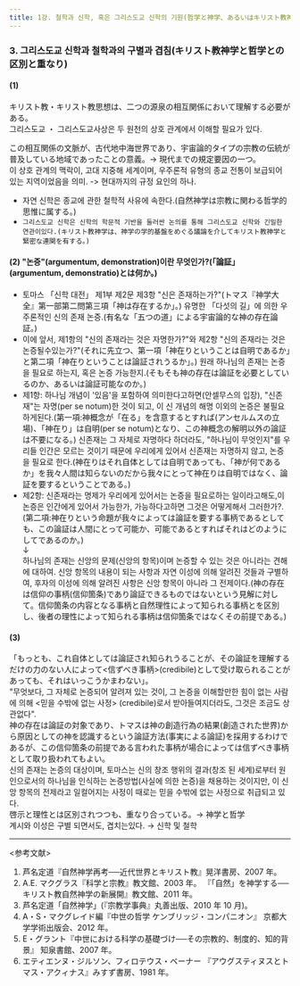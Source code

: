 ```yaml
---
title: 1강. 철학과 신학, 혹은 그리스도교 신학의 기원(哲学と神学、あるいはキリスト教神学の起源) 03
---
```


### 3. 그리스도교 신학과 철학과의 구별과 겹침(キリスト教神学と哲学との区別と重なり)

#### (1)
キリスト教・キリスト教思想は、二つの源泉の相互関係において理解する必要がある。  
그리스도교 ・ 그리스도교사상은 두 원천의 상호 관계에서 이해할 필요가 있다.

この相互関係の文脈が、古代地中海世界であり、宇宙論的タイプの宗教の伝統が普及している地域であったことの意義。→ 現代までの規定要因の一つ。  
이 상호 관계의 맥락이, 고대 지중해 세계이며, 우주론적 유형의 종교 전통이 보급되어 있는 지역이었음을 의미. -> 현대까지의 규정 요인의 하나.

-   자연 신학은 종교에 관한 철학적 사유에 속한다.(自然神学は宗教に関わる哲学的思惟に属する。)
-   `그리스도교 신학은 신학의 학문적 기반을 둘러싼 논의를 통해 그리스도교 신학와 긴밀한 연관이있다.(キリスト教神学は、神学の学的基盤をめぐる議論を介してキリスト教神学と緊密な連関を有する。)`

#### (2) "논증"(argumentum, demonstration)이란 무엇인가?(「論証」(argumentum, demonstratio)とは何か。)
-   토마스 「신학 대전」 제1부 제2문 제3항 "신은 존재하는가?"(トマス『神学大全』第一部第二問第三項「神は存在するか」。)
유명한 「다섯의 길」에 의한 우주론적인 신의 존재 논증.(有名な「五つの道」による宇宙論的な神の存在論証。)
-   이에 앞서, 제1항의 "신의 존재라는 것은 자명한가?"와 제2항 "신의 존재라는 것은 논증될수있는가?"(それに先立つ、第一項「神在りということは自明であるか」と第二項「神在りということは論証されうるか」。)
원래 하나님의 존재는 논증을 필요로 하는지, 혹은 논증 가능한지.(そもそも神の存在は論証を必要としているのか、あるいは論証可能なのか。)
-   제1항: 하나님 개념이 '있음'을 포함하여 의미한다고하면(안셀무스의 입장), "신존재"는 자명(per se notum)한 것이 되고, 이 신 개념의 해명 이외의 논증은 불필요하게된다.(第一項:神概念が「在る」を含意するとすれば(アンセルムスの立場)、「神在り」は自明(per se notum)となり、この神概念の解明以外の論証は不要になる。)
신존재는 그 자체로 자명하다 하더라도, "하나님이 무엇인지"를 우리들 인간은 모르는 것이기 때문에 우리에게 있어서 신존재는 자명하지 않고, 논증을 필요로 한다.(神在りはそれ自体としては自明であっても、「神が何であるか」を我々人間は知らないのだから我々にとって神在りは自明ではなく、論証を要するということである。)
-   제2항: 신존재라는 명제가 우리에게 있어서는 논증을 필요로하는 일이라고해도,이 논증은 인간에게 있어서 가능한가, 가능하다고하면 그것은 어떻게해서 그러한가?.(第二項:神在りという命題が我々によっては論証を要する事柄であるとしても、この論証は人間にとって可能か、可能であるとすればそれはどのようにしてであるのか。)  
↓  
하나님의 존재는 신앙의 문제(신앙의 항목)이며 논증할 수 있는 것은 아니라는 견해에 대하여. 신앙 항목의 내용이 되는 사항과 자연 이성에 의해 알려진 것들과 구별하여, 후자의 이성에 의해 알려진 사항은 신앙 항목이 아니라 그 전제이다.(神の存在は信仰の事柄(信仰箇条)であり論証できるものではないという見解に対して。信仰箇条の内容となる事柄と自然理性によって知られる事柄とを区別し、後者の理性によって知られる事柄は信仰箇条ではなくその前提である。)

#### (3)
「もっとも、これ自体としては論証され知られうることが、その論証を理解するだけの力のない人によって<信ずべき事柄>(credibile)として受け取られることがあっても、それはいっこうかまわない」。  
"무엇보다, 그 자체로 논증되어 알려져 있는 것이, 그 논증을 이해할만한 힘이 없는 사람에 의해 <믿을 수밖에 없는 사정> (credibile)로서 받아들여지더라도, 그것은 조금도 상관없다".  
神の存在は論証の対象であり、トマスは神の創造行為の結果(創造された世界)から原因としての神を認識するという論証方法(事実による論証)を採用するわけであるが、この信仰箇条の前提である言われた事柄が場合によっては信ずべき事柄として取り扱われてもよい。  
신의 존재는 논증의 대상이며, 토마스는 신의 창조 행위의 결과(창조 된 세계)로부터 원인으로서의 하나님을 인식하는 논증방법(사실에 의한 논증)을 채용하는 것이지만, 이 신앙 항목의 전제라고 일컬어지는 사정이 때로는 믿을 수밖에 없는 사정으로 취급되고 있다.  
啓示と理性とは区別されつつも、重なり合っている。→ 神学と哲学  
계시와 이성은 구별 되면서도, 겹치는있다. → 신학 및 철학

---
<参考文献>
1. 芦名定道『自然神学再考──近代世界とキリスト教』晃洋書房、2007 年。
2. A.E. マクグラス『科学と宗教』教文館、2003 年。
『「自然」を神学する──キリスト教自然神学の新展開』教文館、2011 年。
3. 芦名定道「自然神学」(『宗教学事典』丸善出版、2010 年 10 月)。
4. A・S・マクグレイド編『中世の哲学 ケンブリッジ・コンパニオン』
京都大学学術出版会、2012 年。
5. E・グラント『中世における科学の基礎づけ──その宗教的、制度的、知的背景』
知泉書館、2007 年。
6. エティエンヌ・ジルソン、フィロテウス・ベーナー
『アウグスティヌスとトマス・アクィナス』みすず書房、1981 年。
